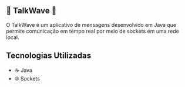 ## 🌊 TalkWave 🌊

O TalkWave é um aplicativo de mensagens desenvolvido em Java que permite comunicação em tempo real por meio de sockets em uma rede local.

## Tecnologias Utilizadas
- ☕ Java
- 🌐 Sockets
